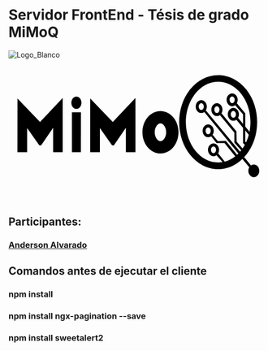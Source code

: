 # Servidor FrontEnd - Tésis de grado MiMoQ

![Logo_Blanco](https://github.com/andersonjalvarado/MiMoQ/assets/98665908/f94dd451-95f5-4046-ab38-5488bc19c824)<?xml version="1.0" encoding="UTF-8"?>
<svg id="Trazado" xmlns="http://www.w3.org/2000/svg" viewBox="0 0 1953.14 1080">
  <g>
    <polygon class="cls-1" points="68.36 301.42 67.93 711.56 142.07 711.56 142.07 527.27 235.07 659.27 248.36 659.7 340.5 524.7 340.5 711.56 413.36 711.56 413.36 297.13 240.64 480.34 68.36 301.42"/>
    <polygon class="cls-1" points="483.86 711.56 552.43 711.56 552.86 407 483.86 407 483.86 711.56"/>
    <ellipse class="cls-1" cx="518.14" cy="333.71" rx="39" ry="47.14"/>
    <polygon class="cls-1" points="623.79 301.42 623.36 711.56 697.5 711.56 697.5 527.27 790.5 659.27 803.79 659.7 895.93 524.7 895.93 711.56 968.79 711.56 968.79 297.13 796.07 480.34 623.79 301.42"/>
    <path class="cls-1" d="m1260.91,448.96c-25.84-32.72-62.65-51.48-100.98-51.48s-75.14,18.76-100.98,51.48c-23.64,29.94-36.67,69.1-36.67,110.28s13.02,80.34,36.67,110.28c25.84,32.72,62.65,51.48,100.98,51.48s75.14-18.76,100.98-51.48c23.64-29.94,36.67-69.1,36.67-110.28s-13.02-80.34-36.67-110.28Zm-100.98,178.04c-20.64,0-43.64-27.83-43.64-67.76s23-67.76,43.64-67.76,43.64,27.83,43.64,67.76-23,67.76-43.64,67.76Z"/>
  </g>
  <ellipse class="cls-2" cx="1872.7" cy="853.34" rx="41.62" ry="48.52"/>
  <path class="cls-2" d="m1471.55,411.98c-23.44,0-42.52-21.96-42.52-48.95s19.07-48.95,42.52-48.95,42.52,21.96,42.52,48.95-19.07,48.95-42.52,48.95Zm0-74.91c-10.58,0-19.52,11.89-19.52,25.95s8.94,25.95,19.52,25.95,19.52-11.89,19.52-25.95-8.94-25.95-19.52-25.95Z"/>
  <path class="cls-2" d="m1590.98,435.17c-23.44,0-42.52-21.96-42.52-48.95s19.07-48.95,42.52-48.95,42.52,21.96,42.52,48.95-19.07,48.95-42.52,48.95Zm0-74.91c-10.58,0-19.52,11.89-19.52,25.95s8.94,25.95,19.52,25.95,19.52-11.88,19.52-25.95-8.94-25.95-19.52-25.95Z"/>
  <path class="cls-2" d="m1716.64,471.11c-23.44,0-42.52-21.96-42.52-48.95s19.07-48.95,42.52-48.95,42.52,21.96,42.52,48.95-19.07,48.95-42.52,48.95Zm0-74.91c-10.58,0-19.52,11.89-19.52,25.95s8.94,25.95,19.52,25.95,19.52-11.89,19.52-25.95-8.94-25.95-19.52-25.95Z"/>
  <path class="cls-2" d="m1707.32,360.26c-23.44,0-42.52-21.96-42.52-48.95s19.07-48.95,42.52-48.95,42.52,21.96,42.52,48.95-19.07,48.95-42.52,48.95Zm0-74.91c-10.58,0-19.52,11.89-19.52,25.95s8.94,25.95,19.52,25.95,19.52-11.89,19.52-25.95-8.94-25.95-19.52-25.95Z"/>
  <path class="cls-2" d="m1524.43,597.17c-23.44,0-42.52-21.96-42.52-48.95s19.07-48.95,42.52-48.95,42.52,21.96,42.52,48.95-19.07,48.95-42.52,48.95Zm0-74.91c-10.58,0-19.52,11.88-19.52,25.95s8.94,25.95,19.52,25.95,19.52-11.88,19.52-25.95-8.94-25.95-19.52-25.95Z"/>
  <path class="cls-2" d="m1565.14,742.02c-23.44,0-42.52-21.96-42.52-48.95s19.07-48.95,42.52-48.95,42.52,21.96,42.52,48.95-19.07,48.95-42.52,48.95Zm0-74.91c-10.58,0-19.52,11.88-19.52,25.95s8.94,25.95,19.52,25.95,19.52-11.88,19.52-25.95-8.94-25.95-19.52-25.95Z"/>
  <path class="cls-2" d="m1600.53,840.93c-40.87,0-80.46-9.78-117.68-29.08-35.52-18.42-67.32-44.67-94.53-78.02-55.11-67.56-85.46-157.06-85.46-252.04s30.35-184.48,85.46-252.04c27.21-33.35,59.02-59.61,94.53-78.02,37.22-19.3,76.81-29.08,117.68-29.08s80.46,9.78,117.68,29.08c35.52,18.42,67.32,44.67,94.53,78.02,55.11,67.55,85.46,157.06,85.46,252.04s-30.35,184.48-85.46,252.04c-27.21,33.35-59.02,59.6-94.53,78.02-37.22,19.3-76.81,29.08-117.68,29.08Zm0-667.29c-136.01,0-246.67,138.23-246.67,308.14s110.66,308.14,246.67,308.14,246.67-138.23,246.67-308.14-110.66-308.14-246.67-308.14Z"/>
  <polygon class="cls-2" points="1587.86 734 1636.29 788.86 1652.14 784.57 1600.53 719.43 1587.86 734"/>
  <polygon class="cls-2" points="1546.29 589.46 1588.07 641.54 1649.14 641.54 1731.75 744.39 1746.21 732.5 1659.43 624.5 1598.04 626.75 1558.18 578.54 1546.29 589.46"/>
  <polygon class="cls-2" points="1494.11 404.32 1757.14 723.5 1769.36 709.36 1505.89 391.79 1494.11 404.32"/>
  <polygon class="cls-2" points="1613.14 427.57 1724.14 562.14 1724.14 638.43 1777.71 697.14 1787.57 683.86 1741.71 631.14 1740 552.71 1626.43 414.29 1613.14 427.57"/>
  <polygon class="cls-2" points="1739.14 463.14 1836.86 581 1842.43 557.64 1752 449 1739.14 463.14"/>
  <polygon class="cls-2" points="1743 337.14 1807.29 414.29 1807.29 629.86 1816.71 639.71 1806 655.62 1790.79 641.86 1790.79 422.16 1730.57 352.57 1743 337.14"/>
  <polygon class="cls-2" points="1838.19 826.19 1785.11 762.07 1799.25 748.89 1850.76 812.11 1838.19 826.19"/>
</svg>

## Participantes: 
### [Anderson Alvarado](https://github.com/andersonjalvarado) 

## Comandos antes de ejecutar el cliente
### npm install
### npm install ngx-pagination --save
### npm install sweetalert2